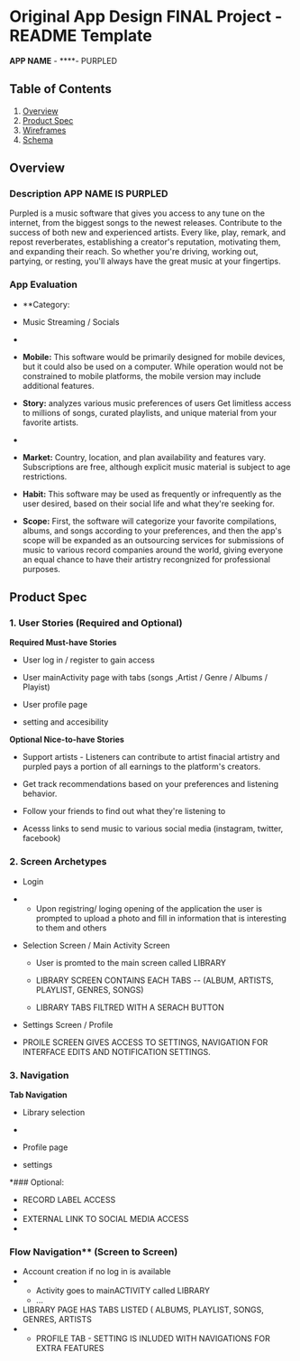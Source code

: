 Original App Design FINAL Project - README Template
===

**APP NAME** - ****- PURPLED

## Table of Contents
1. [Overview](#Overview)
1. [Product Spec](#Product-Spec)
1. [Wireframes](#Wireframes)
2. [Schema](#Schema)

## Overview
### Description APP NAME IS PURPLED 


Purpled is a music software that gives you access to any tune on the internet, from the biggest songs to the newest releases. Contribute to the success of both new and experienced artists. Every like, play, remark, and repost reverberates, establishing a creator's reputation, motivating them, and expanding their reach. So whether you're driving, working out, partying, or resting, you'll always have the great music at your fingertips.

### App Evaluation


- **Category: 
- Music Streaming / Socials 
- 
- **Mobile:** This software would be primarily designed for mobile devices, but it could also be used on a computer. While operation would not be constrained to mobile platforms, the mobile version may include additional features.

- **Story:** analyzes various music preferences of users Get limitless access to millions of songs, curated playlists, and unique material from your favorite artists.
- 
- **Market:** Country, location, and plan availability and features vary. Subscriptions are free, although explicit music material is subject to age restrictions.

- **Habit:** This software may be used as frequently or infrequently as the user desired, based on their social life and what they're seeking for.
 
- **Scope:** First, the software will categorize your favorite compilations, albums, and songs according to your preferences, and then the app's scope will be expanded as an outsourcing services for submissions of music to various record companies around the world, giving everyone an equal chance to have their artistry recongnized for professional purposes.

## Product Spec

### 1. User Stories (Required and Optional)

**Required Must-have Stories**

* User log in / register to gain access

* User mainActivity page with tabs (songs ,Artist / Genre / Albums / Playist) 
 
* User profile page

* setting and accesibility 
 
**Optional Nice-to-have Stories**

* Support artists - Listeners can contribute to artist finacial artistry and  purpled pays a portion of all earnings to the platform's creators.
 
* Get track recommendations based on your preferences and listening behavior.
 
* Follow your friends to find out what they're listening to
 
* Acesss links  to send music to various social media (instagram, twitter, facebook)

### 2. Screen Archetypes

* Login
*
   * Upon registring/ loging opening of the application the user is prompted to upload a photo and fill in information that is interesting to them and others
   
* Selection Screen / Main Activity Screen
 
   * User is promted to the main screen called LIBRARY 
    
   * LIBRARY SCREEN CONTAINS EACH TABS -- (ALBUM, ARTISTS, PLAYLIST, GENRES, SONGS)
    
   * LIBRARY TABS FILTRED WITH A SERACH BUTTON


* Settings Screen / Profile
* 
  PROILE SCREEN GIVES ACCESS TO SETTINGS, NAVIGATION FOR INTERFACE EDITS AND NOTIFICATION SETTINGS.
  
### 3. Navigation

**Tab Navigation** 

* Library selection
* 
*  Profile page

*   settings 

*### Optional:

*    RECORD LABEL ACCESS
*   
*    EXTERNAL LINK TO SOCIAL MEDIA ACCESS 
*   
### Flow Navigation** (Screen to Screen)

*  Account creation if no log in is available
* 
   *  Activity goes to mainACTIVITY called LIBRARY 
   * ...
* LIBRARY PAGE HAS TABS LISTED ( ALBUMS, PLAYLIST, SONGS, GENRES, ARTISTS
* 
   * PROFILE TAB - SETTING IS INLUDED WITH NAVIGATIONS FOR EXTRA FEATURES 
   

